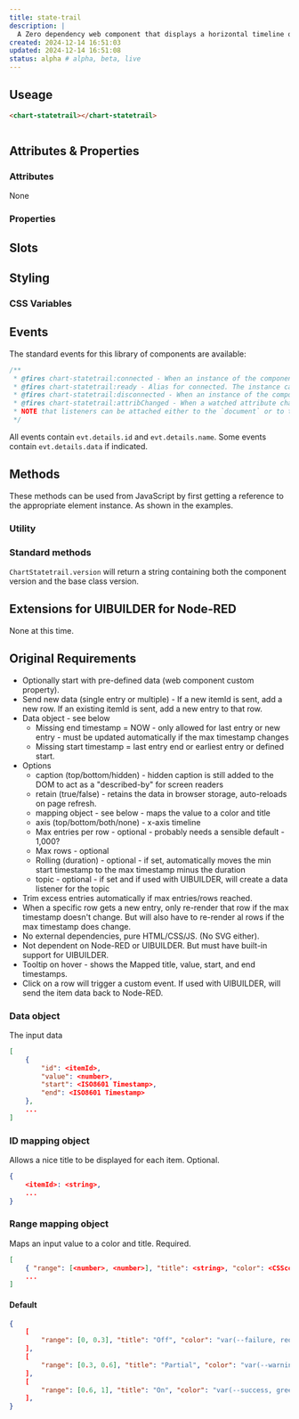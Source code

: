 ```yaml
---
title: state-trail
description: |
  A Zero dependency web component that displays a horizontal timeline of states.
created: 2024-12-14 16:51:03
updated: 2024-12-14 16:51:08
status: alpha # alpha, beta, live
---
```


## Useage

```html
<chart-statetrail></chart-statetrail>
```
```js

```

## Attributes & Properties

### Attributes

None

### Properties



## Slots



## Styling

### CSS Variables

## Events

The standard events for this library of components are available:

```js
/**
 * @fires chart-statetrail:connected - When an instance of the component is attached to the DOM. `evt.details` contains the details of the element.
 * @fires chart-statetrail:ready - Alias for connected. The instance can handle property & attribute changes
 * @fires chart-statetrail:disconnected - When an instance of the component is removed from the DOM. `evt.details` contains the details of the element.
 * @fires chart-statetrail:attribChanged - When a watched attribute changes. `evt.details.data` contains the details of the change.
 * NOTE that listeners can be attached either to the `document` or to the specific element instance.
 */
```

All events contain `evt.details.id` and `evt.details.name`. Some events contain `evt.details.data` if indicated.

## Methods

These methods can be used from JavaScript by first getting a reference to the appropriate element instance. As shown in the examples.

### Utility

### Standard methods

`ChartStatetrail.version` will return a string containing both the component version and the base class version.

## Extensions for UIBUILDER for Node-RED

None at this time.

## Original Requirements

* Optionally start with pre-defined data (web component custom property).
* Send new data (single entry or multiple) - If a new itemId is sent, add a new row. If an existing itemId is sent, add a new entry to that row.
* Data object - see below
  * Missing end timestamp = NOW - only allowed for last entry or new entry - must be updated automatically if the max timestamp changes
  * Missing start timestamp = last entry end or earliest entry or defined start.
* Options
    * caption (top/bottom/hidden) - hidden caption is still added to the DOM to act as a "described-by" for screen readers
    * retain (true/false) - retains the data in browser storage, auto-reloads on page refresh.
    * mapping object - see below - maps the value to a color and title
    * axis (top/bottom/both/none) - x-axis timeline
    * Max entries per row - optional - probably needs a sensible default - 1,000?
    * Max rows - optional
    * Rolling (duration) - optional - if set, automatically moves the min start timestamp to the max timestamp minus the duration
    * topic - optional - if set and if used with UIBUILDER, will create a data listener for the topic
* Trim excess entries automatically if max entries/rows reached.
* When a specific row gets a new entry, only re-render that row if the max timestamp doesn't change. But will also have to re-render al rows if the max timestamp does change.
* No external dependencies, pure HTML/CSS/JS. (No SVG either).
* Not dependent on Node-RED or UIBUILDER. But must have built-in support for UIBUILDER.
* Tooltip on hover - shows the Mapped title, value, start, and end timestamps.
* Click on a row will trigger a custom event. If used with UIBUILDER, will send the item data back to Node-RED.

### Data object

The input data

```json
[
    {
        "id": <itemId>,
        "value": <number>,
        "start": <ISO8601 Timestamp>,
        "end": <ISO8601 Timestamp>
    },
    ...
]
```
### ID mapping object

Allows a nice title to be displayed for each item. Optional.

```json
{
    <itemId>: <string>,
    ...
}
```

### Range mapping object

Maps an input value to a color and title. Required.

```json
[
    { "range": [<number>, <number>], "title": <string>, "color": <CSScolor> },
    ...
]
```

#### Default

```json
{
    [
        "range": [0, 0.3], "title": "Off", "color": "var(--failure, red)",
    ],
    [
        "range": [0.3, 0.6], "title": "Partial", "color": "var(--warning, #c8b421)",
    ],
    [
        "range": [0.6, 1], "title": "On", "color": "var(--success, green)",
    ],
}
```
